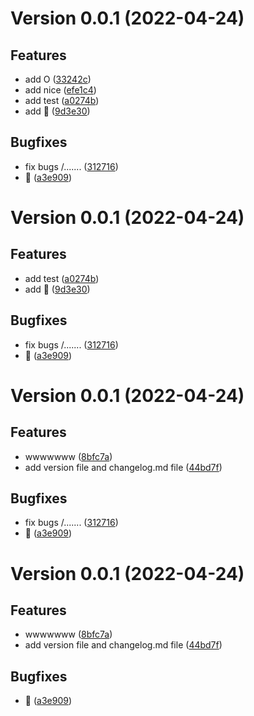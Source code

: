 # Version 0.0.1 (2022-04-24)

## Features
* add O ([33242c](https://github.com/ObsidianXie/PrivateRemote/commit/33242c0380844428d6340b4c367ebba96ad82050))
* add nice ([efe1c4](https://github.com/ObsidianXie/PrivateRemote/commit/efe1c48ec42afc799bd41b786c223fdbf1c5416e))
* add test ([a0274b](https://github.com/ObsidianXie/PrivateRemote/commit/a0274b890f7a48988dc26ee362081e3647588d29))
* add 🍱 ([9d3e30](https://github.com/ObsidianXie/PrivateRemote/commit/9d3e30ccb37a54b6400cba0dd0757f9cc5dc0a82))

## Bugfixes
* fix bugs /....... ([312716](https://github.com/ObsidianXie/PrivateRemote/commit/312716a8a62e1773e4c7513cb5aab8c2b0691a8b))
* 🍿 ([a3e909](https://github.com/ObsidianXie/PrivateRemote/commit/a3e9093f105e1340ca9cb00d88bba7b30c49c39d))

# Version 0.0.1 (2022-04-24)

## Features
* add test ([a0274b](https://github.com/ObsidianXie/PrivateRemote/commit/a0274b890f7a48988dc26ee362081e3647588d29))
* add 🍱 ([9d3e30](https://github.com/ObsidianXie/PrivateRemote/commit/9d3e30ccb37a54b6400cba0dd0757f9cc5dc0a82))

## Bugfixes
* fix bugs /....... ([312716](https://github.com/ObsidianXie/PrivateRemote/commit/312716a8a62e1773e4c7513cb5aab8c2b0691a8b))
* 🍿 ([a3e909](https://github.com/ObsidianXie/PrivateRemote/commit/a3e9093f105e1340ca9cb00d88bba7b30c49c39d))

# Version 0.0.1 (2022-04-24)

## Features
* wwwwwww ([8bfc7a](https://github.com/ObsidianXie/PrivateRemote/commit/8bfc7a934020de065242a886527fa94ce6d69470))
* add version file and changelog.md file ([44bd7f](https://github.com/ObsidianXie/PrivateRemote/commit/44bd7fc1e4084287b94f5578717fe38fcff04eff))

## Bugfixes
* fix bugs /....... ([312716](https://github.com/ObsidianXie/PrivateRemote/commit/312716a8a62e1773e4c7513cb5aab8c2b0691a8b))
* 🍿 ([a3e909](https://github.com/ObsidianXie/PrivateRemote/commit/a3e9093f105e1340ca9cb00d88bba7b30c49c39d))

# Version 0.0.1 (2022-04-24)

## Features
* wwwwwww ([8bfc7a](https://github.com/ObsidianXie/PrivateRemote/commit/8bfc7a934020de065242a886527fa94ce6d69470))
* add version file and changelog.md file ([44bd7f](https://github.com/ObsidianXie/PrivateRemote/commit/44bd7fc1e4084287b94f5578717fe38fcff04eff))

## Bugfixes
* 🍿 ([a3e909](https://github.com/ObsidianXie/PrivateRemote/commit/a3e9093f105e1340ca9cb00d88bba7b30c49c39d))

